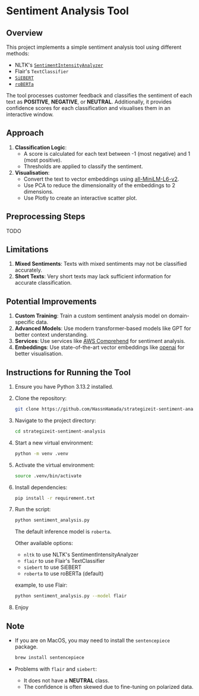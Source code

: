# Sentiment Analysis Tool

## Overview

This project implements a simple sentiment analysis tool using different methods:
- NLTK's [`SentimentIntensityAnalyzer`](https://www.nltk.org/api/nltk.sentiment.SentimentIntensityAnalyzer.html)
- Flair's `TextClassifier`
- [`SiEBERT`](https://huggingface.co/siebert/sentiment-roberta-large-english)
- [`roBERTa`](https://huggingface.co/cardiffnlp/twitter-roberta-base-sentiment)

The tool processes customer feedback and classifies the sentiment of each text as **POSITIVE**, **NEGATIVE**, or **NEUTRAL**. Additionally, it provides confidence scores for each classification and visualises them in an interactive window.
## Approach

1. **Classification Logic**:
   - A score is calculated for each text between -1 (most negative) and 1 (most positive).
   - Thresholds are applied to classify the sentiment.
2. **Visualisation**:
   - Convert the text to vector embeddings using [all-MiniLM-L6-v2](https://huggingface.co/sentence-transformers/all-MiniLM-L6-v2).
   - Use PCA to reduce the dimensionality of the embeddings to 2 dimensions.
   - Use Plotly to create an interactive scatter plot.

## Preprocessing Steps

TODO

## Limitations

1. **Mixed Sentiments**: Texts with mixed sentiments may not be classified accurately.
2. **Short Texts**: Very short texts may lack sufficient information for accurate classification.

## Potential Improvements

1. **Custom Training**: Train a custom sentiment analysis model on domain-specific data.
2. **Advanced Models**: Use modern transformer-based models like GPT for better context understanding.
3. **Services**: Use services like [AWS Comprehend](https://aws.amazon.com/comprehend/features/) for sentiment analysis.
4. **Embeddings**: Use state-of-the-art vector embeddings like [openai](https://platform.openai.com/docs/models/text-embedding-3-large) for better visualisation.

## Instructions for Running the Tool

1. Ensure you have Python 3.13.2 installed.
2. Clone the repository:
   ```bash
   git clone https://github.com/HassnHamada/strategizeit-sentiment-analysis.git
   ```
3. Navigate to the project directory:
   ```bash
   cd strategizeit-sentiment-analysis
   ```
4. Start a new virtual environment:
   ```bash
   python -m venv .venv
   ```
5. Activate the virtual environment:
   ```bash
   source .venv/bin/activate
   ```
6. Install dependencies:
   ```bash
   pip install -r requirement.txt
   ```
7. Run the script:
   ```bash
   python sentiment_analysis.py
   ```
   The default inference model is `roberta`.

   Other available options:
      - `nltk` to use NLTK's SentimentIntensityAnalyzer
      - `flair` to use Flair's TextClassifier
      - `siebert` to use SiEBERT
      - `roberta` to use roBERTa (default)

   example, to use Flair:
   ```bash
   python sentiment_analysis.py --model flair
   ```
7. Enjoy

## Note

- If you are on MacOS, you may need to install the `sentencepiece` package.

  ```bash
  brew install sentencepiece
  ```
- Problems with `flair` and `siebert`:
  - It does not have a **NEUTRAL** class.
  - The confidence is often skewed due to fine-tuning on polarized data.
